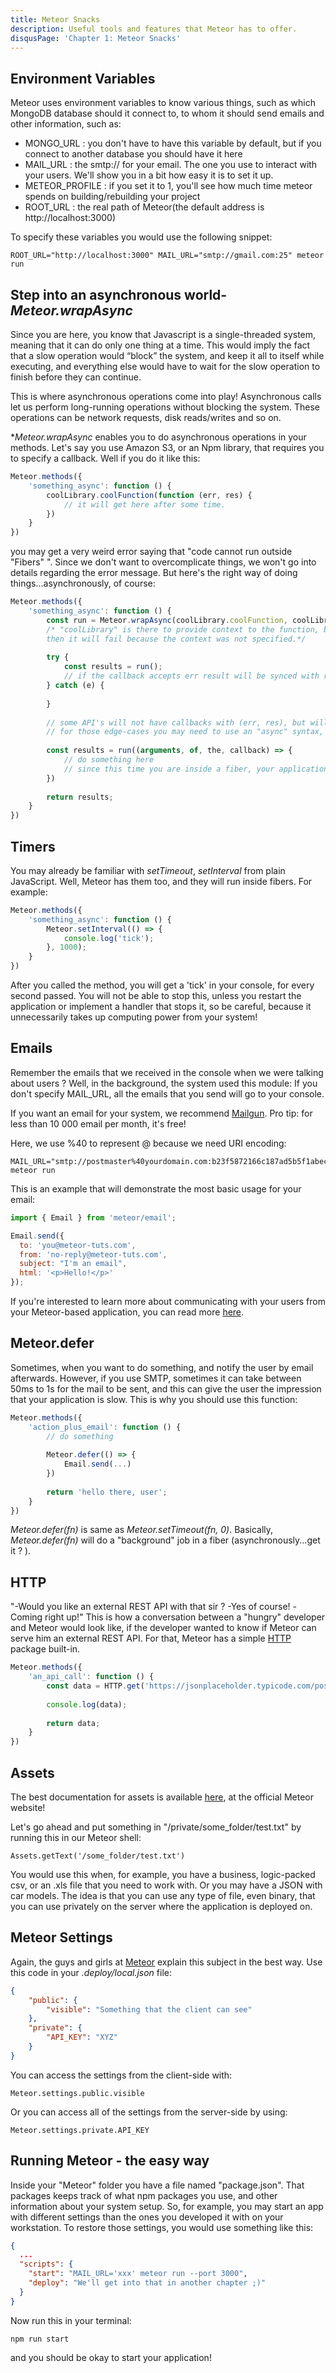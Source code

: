 ```yaml
---
title: Meteor Snacks
description: Useful tools and features that Meteor has to offer.
disqusPage: 'Chapter 1: Meteor Snacks'
---
```


## Environment Variables

Meteor uses environment variables to know various things, such as which MongoDB database should it connect to, to whom 
it should send emails and other information, such as:
- MONGO_URL : you don't have to have this variable by default, but if you connect to another database you should have it here
- MAIL_URL : the smtp:// for your email. The one you use to interact with your users. We'll show you in a bit how easy it is to set it up.
- METEOR_PROFILE : if you set it to 1, you'll see how much time meteor spends on building/rebuilding your project
- ROOT_URL : the real path of Meteor(the default address is http://localhost:3000)

To specify these variables you would use the following snippet:
```
ROOT_URL="http://localhost:3000" MAIL_URL="smtp://gmail.com:25" meteor run
```

## Step into an asynchronous world-*Meteor.wrapAsync*
Since you are here, you know that Javascript is a single-threaded system, meaning that it can do only one thing at a time. 
This would imply the fact that a slow operation would “block” the system, and keep it all to itself while executing, 
and everything else would have to wait for the slow operation to finish before they can continue.

This is where asynchronous operations come into play! Asynchronous calls let us perform long-running operations without blocking the system.
 These operations can be network requests, disk reads/writes and so on.

**Meteor.wrapAsync* enables you to do asynchronous operations in your methods. Let's say you use Amazon S3, or an Npm library, 
that requires you to specify a callback. Well if you do it like this: 
```js
Meteor.methods({
    'something_async': function () {
        coolLibrary.coolFunction(function (err, res) {
            // it will get here after some time.
        })
    }
})
```
you may get a very weird error saying that "code cannot run outside "Fibers" ". 
Since we don't want to overcomplicate things, we won't go into details regarding the error message. 
But here's the right way of doing things...asynchronously, of course:

```js
Meteor.methods({
    'something_async': function () {
        const run = Meteor.wrapAsync(coolLibrary.coolFunction, coolLibrary);
        /* "coolLibrary" is there to provide context to the function, because if that function uses "this" inside of it, 
        then it will fail because the context was not specified.*/
        
        try {
            const results = run(); 
            // if the callback accepts err result will be synced with results.
        } catch (e) {
            
        }
        
        // some API's will not have callbacks with (err, res), but will instead give you other arguments with other order
        // for those edge-cases you may need to use an "async" syntax, just like here:
        
        const results = run((arguments, of, the, callback) => {
            // do something here
            // since this time you are inside a fiber, your application will not crash
        })
        
        return results;
    }
})
```

## Timers

You may already be familiar with *setTimeout*, *setInterval* from plain JavaScript.
Well, Meteor has them too, and they will run inside fibers. For example:

```js
Meteor.methods({
    'something_async': function () {
        Meteor.setInterval(() => {
            console.log('tick');
        }, 1000);
    }
})
```

After you called the method, you will get a 'tick' in your console, for every second passed. You will not be able to stop this, 
unless you restart the application or implement a handler that stops it, so be careful, because it unnecessarily 
takes up computing power from your system!

## Emails

Remember the emails that we received in the console when we were talking about users ? Well, in the background, the system used this module:
If you don't specify MAIL_URL, all the emails that you send will go to your console.

If you want an email for your system, we recommend [Mailgun](http://www.mailgun.com/). Pro tip: for less than 10 000 email per month, it's free!

Here, we use %40 to represent @ because we need URI encoding:
```
MAIL_URL="smtp://postmaster%40yourdomain.com:b23f5872166c187ad5b5f1abece071b2@smtp.mailgun.org:25" meteor run
```

This is an example that will demonstrate the most basic usage for your email:
```js
import { Email } from 'meteor/email';

Email.send({
  to: 'you@meteor-tuts.com',
  from: 'no-reply@meteor-tuts.com',
  subject: "I'm an email",
  html: '<p>Hello!</p>'
});
```

If you're interested to learn more about communicating with your users from your Meteor-based application, 
you can read more [here](http://docs.meteor.com/api/email.html).

## Meteor.defer

Sometimes, when you want to do something, and notify the user by email afterwards. However, if you use SMTP, sometimes
it can take between 50ms to 1s for the mail to be sent, and this can give the user the impression that your application is slow. 
This is why you should use this function:
```js
Meteor.methods({
    'action_plus_email': function () {
        // do something
        
        Meteor.defer(() => {
            Email.send(...)
        })
        
        return 'hello there, user';
    }
})
```

*Meteor.defer(fn)* is same as *Meteor.setTimeout(fn, 0)*. 
Basically, *Meteor.defer(fn)* will do a "background" job in a fiber (asynchronously...get it ? ).

## HTTP

"-Would you like an external REST API with that sir ?
 -Yes of course!
 -Coming right up!"
 This is how a conversation between a "hungry" developer and Meteor would look like, if the developer wanted to know if Meteor can serve him an external REST API.
  For that, Meteor has a simple [HTTP](http://docs.meteor.com/api/http.html) package built-in.

```js
Meteor.methods({
    'an_api_call': function () {
        const data = HTTP.get('https://jsonplaceholder.typicode.com/posts/1')
        
        console.log(data);
        
        return data;
    }
})
```

## Assets

The best documentation for assets is available [here](http://docs.meteor.com/api/assets.html), at the official Meteor website!

Let's go ahead and put something in "/private/some_folder/test.txt" by running this in our Meteor shell:
```
Assets.getText('/some_folder/test.txt')
```

You would use this when, for example, you have a business, logic-packed csv, or an .xls file that you need to work with.
Or you may have a JSON with car models. 
The idea is that you can use any type of file, even binary, that you can use privately on the server where the application is deployed on.

## Meteor Settings

Again, the guys and girls at [Meteor](https://docs.meteor.com/api/core.html#Meteor-settings) explain this subject in the best way.
Use this code in your *.deploy/local.json* file:
```json
{
    "public": {
        "visible": "Something that the client can see"
    },
    "private": {
        "API_KEY": "XYZ"
    }
}
```

You can access the settings from the client-side with:
```
Meteor.settings.public.visible
```

Or you can access all of the settings from the server-side by using:
```
Meteor.settings.private.API_KEY
```

## Running Meteor - the easy way

Inside your "Meteor" folder you have a file named "package.json". That packages keeps track of what npm packages you use, and other
information about your system setup. So, for example, you may start an app with different settings than the ones you developed it with on your workstation.
 To restore those settings, you would use something like this:
```json
{
  ...
  "scripts": {
    "start": "MAIL_URL='xxx' meteor run --port 3000",
    "deploy": "We'll get into that in another chapter ;)"
  }
}
```

Now run this in your terminal:
```
npm run start
```
and you should be okay to start your application!
